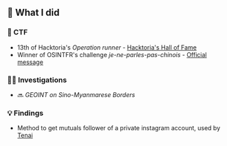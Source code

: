 ## 🦚 What I did
### 🏁 CTF
- 13th of Hacktoria's _Operation runner_ - [Hacktoria's Hall of Fame](https://hacktoria.com/hall-of-fame/)
- Winner of OSINTFR's challenge _je-ne-parles-pas-chinois_ - [Official message](https://discord.com/channels/519965153559576590/946778783535480914/950736192121479238)
### 🕵️‍♂️ Investigations
- 🔜 _GEOINT on Sino-Myanmarese Borders_
### 💡 Findings
- Method to get mutuals follower of a private instagram account, used by [Tenai](https://github.com/novitae/Tenai)
